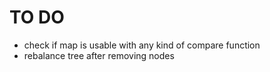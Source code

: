# TO DO
- check if map is usable with any kind of compare function
- rebalance tree after removing nodes